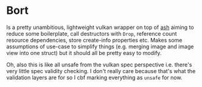 # Bort

Is a pretty unambitious, lightweight vulkan wrapper on top of [ash](https://github.com/ash-rs/ash) aiming to reduce some boilerplate, call destructors with `Drop`, reference count resource dependencies, store create-info properties etc. Makes some assumptions of use-case to simplify things (e.g. merging image and image view into one struct) but it should all be pretty easy to modify.

Oh, also this is like all unsafe from the vulkan spec perspective i.e. there's very little spec validity checking. I don't really care because that's what the validation layers are for so I cbf marking everything as `unsafe` for now.